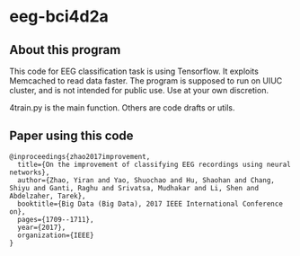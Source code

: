 # eeg-bci4d2a

## About this program

This code for EEG classification task is using Tensorflow. It exploits Memcached to read data faster. The program is supposed to run on UIUC cluster, and is not intended for public use. Use at your own discretion. 

4train.py is the main function. Others are code drafts or utils. 

## Paper using this code

```
@inproceedings{zhao2017improvement,
  title={On the improvement of classifying EEG recordings using neural networks},
  author={Zhao, Yiran and Yao, Shuochao and Hu, Shaohan and Chang, Shiyu and Ganti, Raghu and Srivatsa, Mudhakar and Li, Shen and Abdelzaher, Tarek},
  booktitle={Big Data (Big Data), 2017 IEEE International Conference on},
  pages={1709--1711},
  year={2017},
  organization={IEEE}
}
```